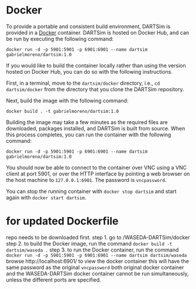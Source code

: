 # Docker

To provide a portable and consistent build environment, DARTSim is provided in a
[Docker](https://www.docker.com/) container. DARTSim is hosted on Docker Hub,
and can be run by executing the following command:

```
docker run -d -p 5901:5901 -p 6901:6901 --name dartsim gabrielmoreno/dartsim:1.0
```
 
If you would like to build the container locally rather than using the version
hosted on Docker Hub, you can do so with the following instructions.

First, in a terminal, move to the `dartsim/docker` directory, i.e., `cd
dartsim/docker` from the directory that you clone the DARTSim repository.

Next, build the image with the following command:

`docker build . -t gabrielmoreno/dartsim:1.0`

Building the image may take a few minutes as the required files are downloaded,
packages installed, and DARTSim is built from source. When this process
completes, you can run the container with the following command:

`docker run -d -p 5901:5901 -p 6901:6901 --name dartsim gabrielmoreno/dartsim:1.0`

You should now be able to connect to the container over VNC using a VNC client
at port 5901, or over the HTTP interface by pointing a web browser on the host
machine to `127.0.0.1:6901`. The password is `vncpassword`.

You can stop the running container with `docker stop dartsim` and start again
with `docker start dartsim`.

# for updated Dockerfile
repo needs to be downloaded first.
step 1. go to /WASEDA-DARTSim/docker
step 2. to build the Docker image, run the command
```docker build -t dartsim/waseda .```
step 3. to run the Docker container, run the command
```docker run -d -p 5901:5901 -p 6901:6901 --name dartsim dartsim/waseda```
browse http://localhost:6901/ to view the docker container
this will have the same password as the original ```vncpassword```
both original docker container and the WASEDA-DARTSim docker container cannot be run simultaneously, unless the different ports are specified.
